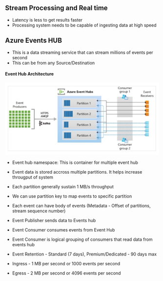 ## Stream Processing and Real time
- Latency is less to get results faster
- Processing system needs to be capable of ingesting data at high speed

## Azure Events HUB
- This is a data streaming service that can stream millions of events per second
- This can be from any Source/Destination

#### Event Hub Architecture

![Event Hub Architecture](https://github.com/ShauryaRawat10/Data-Engineering/blob/92af1d993e92899e1af7eacb8d77505459b2e1cd/Azure%20Cloud/Introduction/Storage/EventHubsArchitecture.png)

- Event hub namespace: This is container for multiple event hub
- Event data is stored accross multiple partitions. It helps increase througput of system
 - Each partition generally sustain 1 MB/s throughput
 - We can use partition key to map events to specific partition
- Each event can have body of events (Metadata - Offset of partitions, stream sequence number)
- Event Publisher sends data to Events hub
- Event Consumer consumes events from Event Hub
- Event Consumer is logical grouping of consumers that read data from events hub
  
- Event Retention - Standard (7 days), Premium/Dedicated - 90 days max
- Ingress - 1 MB per second or 1000 events per second
- Egress - 2 MB per second or 4096 events per second
